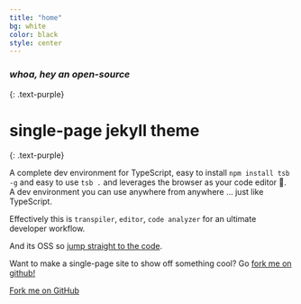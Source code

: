 ```yaml
---
title: "home"
bg: white
color: black
style: center
---
```


### *whoa, hey an open-source*
{: .text-purple}

<span class="fa-stack subtlecircle" style="font-size:100px; background:rgba(255,166,0,0.1)">
  <i class="fa fa-circle fa-stack-2x text-white"></i>
  <i class="fa fa-bicycle fa-stack-1x text-orange"></i>
</span>

# single-page jekyll theme
{: .text-purple}


A complete dev environment for TypeScript, easy to install `npm install tsb -g` and easy to use `tsb .` and leverages the browser as your code editor :rose:. A dev environment you can use anywhere from anywhere ... just like TypeScript.

Effectively this is `transpiler`, `editor`, `code analyzer` for an ultimate developer workflow.

And its OSS so [jump straight to the code](https://github.com/TypeScriptBuilder/tsb).


Want to make a single-page site to show off something cool? Go [fork me on github!](https://github.com/t413/SinglePaged)

<span id="forkongithub">
  <a href="{{ site.source_link }}" class="bg-blue">
    Fork me on GitHub
  </a>
</span>
